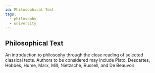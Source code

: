 ```yaml
---
id: Philosophical Text
tags:
  - philosophy
  - university
---
```


## Philosophical Text

An introduction to philosophy through the close reading of selected classical texts.
Authors to be considered may include Plato, Descartes, Hobbes, Hume, Marx, Mill, Nietzsche, Russell, and De Beauvoir
